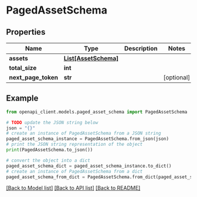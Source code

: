 # PagedAssetSchema


## Properties

Name | Type | Description | Notes
------------ | ------------- | ------------- | -------------
**assets** | [**List[AssetSchema]**](AssetSchema.md) |  | 
**total_size** | **int** |  | 
**next_page_token** | **str** |  | [optional] 

## Example

```python
from openapi_client.models.paged_asset_schema import PagedAssetSchema

# TODO update the JSON string below
json = "{}"
# create an instance of PagedAssetSchema from a JSON string
paged_asset_schema_instance = PagedAssetSchema.from_json(json)
# print the JSON string representation of the object
print(PagedAssetSchema.to_json())

# convert the object into a dict
paged_asset_schema_dict = paged_asset_schema_instance.to_dict()
# create an instance of PagedAssetSchema from a dict
paged_asset_schema_from_dict = PagedAssetSchema.from_dict(paged_asset_schema_dict)
```
[[Back to Model list]](../README.md#documentation-for-models) [[Back to API list]](../README.md#documentation-for-api-endpoints) [[Back to README]](../README.md)


